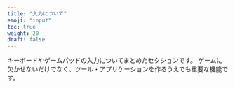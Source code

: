 ```yaml
---
title: "入力について"
emoji: "input"
toc: true
weight: 20
draft: false
---
```


キーボードやゲームパッドの入力についてまとめたセクションです。
ゲームに欠かせないだけでなく、ツール・アプリケーションを作るうえでも重要な機能です。